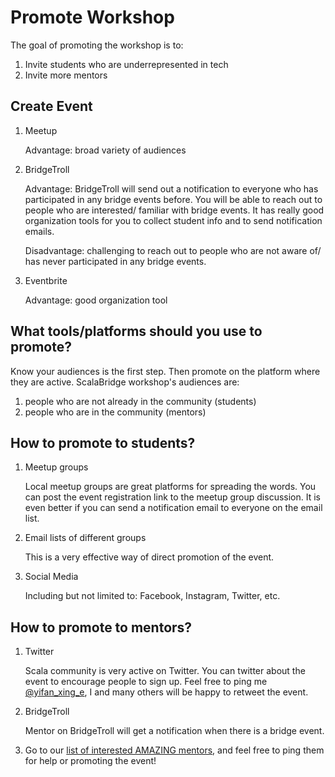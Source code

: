 # Promote Workshop

The goal of promoting the workshop is to:
1. Invite students who are underrepresented in tech
2. Invite more mentors


## Create Event

1. Meetup

   Advantage: broad variety of audiences


2. BridgeTroll

   Advantage: BridgeTroll will send out a notification to everyone who has participated in any bridge events before. You will be able to reach out to people who are interested/ familiar with bridge events.
   It has really good organization tools for you to collect student info and to send notification emails.

   Disadvantage: challenging to reach out to people who are not aware of/ has never participated in any bridge events.


3. Eventbrite

   Advantage: good organization tool


## What tools/platforms should you use to promote?
Know your audiences is the first step. Then promote on the platform where they are active.
ScalaBridge workshop's audiences are:
1. people who are not already in the community (students)
2. people who are in the community (mentors)


## How to promote to students?
1. Meetup groups

   Local meetup groups are great platforms for spreading the words. You can post the event registration link to the meetup group discussion. It is even better if you can send a notification email to everyone on the email list.

2. Email lists of different groups

   This is a very effective way of direct promotion of the event.


3. Social Media

   Including but not limited to: Facebook, Instagram, Twitter, etc.


## How to promote to mentors?

1. Twitter

   Scala community is very active on Twitter. You can twitter about the event to encourage people to sign up. Feel free to ping me [@yifan_xing_e](https://twitter.com/yifan_xing_e), I and many others will be happy to retweet the event.


2. BridgeTroll

   Mentor on BridgeTroll will get a notification when there is a bridge event.


3. Go to our [list of interested AMAZING mentors](./invite-mentors.md#interested--mentors), and feel free to ping them for help or promoting the event!
